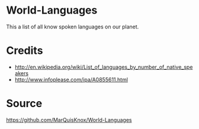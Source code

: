 # World-Languages
This a list of all know spoken languages on our planet.

# Credits
* http://en.wikipedia.org/wiki/List_of_languages_by_number_of_native_speakers
* http://www.infoplease.com/ipa/A0855611.html

# Source
https://github.com/MarQuisKnox/World-Languages
